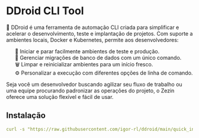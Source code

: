 # DDroid CLI Tool

🤖 DDroid é uma ferramenta de automação CLI criada para simplificar e acelerar o desenvolvimento, teste e implantação de projetos. Com suporte a ambientes locais, Docker e Kubernetes, permite aos desenvolvedores:

<ul>
🚀 Iniciar e parar facilmente ambientes de teste e produção.<br/>
🧰 Gerenciar migrações de banco de dados com um único comando.<br/>
🗑️ Limpar e reinicializar ambientes para um início fresco.<br/>
⚙️ Personalizar a execução com diferentes opções de linha de comando.<br/>
</ul>

<p>Seja você um desenvolvedor buscando agilizar seu fluxo de trabalho ou uma equipe procurando padronizar as operações do projeto, o Zezin oferece uma solução flexível e fácil de usar.</p>

## Instalação
```yml
curl -s "https://raw.githubusercontent.com/igor-rl/ddroid/main/quick_install.sh" | bash
```
